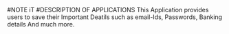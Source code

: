 #NOTE iT
#DESCRIPTION OF APPLICATIONS
This Application provides users to save their Important Deatils such as email-Ids, Passwords, Banking details And much more.
